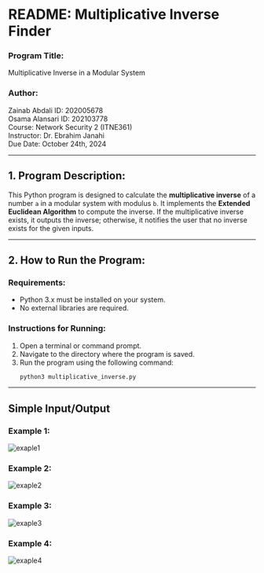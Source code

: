 # README: Multiplicative Inverse Finder

### Program Title:
Multiplicative Inverse in a Modular System

### Author:
Zainab Abdali ID: 202005678   
Osama Alansari ID: 202103778  
Course: Network Security 2 (ITNE361)  
Instructor: Dr. Ebrahim Janahi  
Due Date: October 24th, 2024

---

## 1. Program Description:
This Python program is designed to calculate the **multiplicative inverse** of a number `a` in a modular system with modulus `b`. It implements the **Extended Euclidean Algorithm** to compute the inverse. If the multiplicative inverse exists, it outputs the inverse; otherwise, it notifies the user that no inverse exists for the given inputs.

---

## 2. How to Run the Program:

### Requirements:
- Python 3.x must be installed on your system.
- No external libraries are required.

### Instructions for Running:
1. Open a terminal or command prompt.
2. Navigate to the directory where the program is saved.
3. Run the program using the following command:
   ```bash
   python3 multiplicative_inverse.py
---
## Simple Input/Output

### Example 1:
![ exaple1](EXA1.png)

### Example 2:
![ exaple2](EXA2.png)

### Example 3:
![ exaple3](EXA3.png)

### Example 4:
![ exaple4](EXA4.png)


